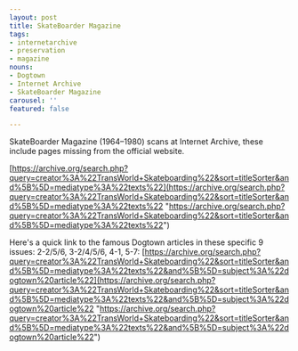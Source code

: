 ```yaml
---
layout: post
title: SkateBoarder Magazine
tags:
- internetarchive
- preservation
- magazine
nouns:
- Dogtown
- Internet Archive
- SkateBoarder Magazine
carousel: ''
featured: false

---
```

SkateBoarder Magazine (1964–1980) scans at Internet Archive, these include pages missing from the official website. 

[https://archive.org/search.php?query=creator%3A%22TransWorld+Skateboarding%22&sort=titleSorter&and%5B%5D=mediatype%3A%22texts%22](https://archive.org/search.php?query=creator%3A%22TransWorld+Skateboarding%22&sort=titleSorter&and%5B%5D=mediatype%3A%22texts%22 "https://archive.org/search.php?query=creator%3A%22TransWorld+Skateboarding%22&sort=titleSorter&and%5B%5D=mediatype%3A%22texts%22")

Here's a quick link to the famous Dogtown articles in these specific 9 issues: 2-2/5/6, 3-2/4/5/6, 4-1, 5-7: [https://archive.org/search.php?query=creator%3A%22TransWorld+Skateboarding%22&sort=titleSorter&and%5B%5D=mediatype%3A%22texts%22&and%5B%5D=subject%3A%22dogtown%20article%22](https://archive.org/search.php?query=creator%3A%22TransWorld+Skateboarding%22&sort=titleSorter&and%5B%5D=mediatype%3A%22texts%22&and%5B%5D=subject%3A%22dogtown%20article%22 "https://archive.org/search.php?query=creator%3A%22TransWorld+Skateboarding%22&sort=titleSorter&and%5B%5D=mediatype%3A%22texts%22&and%5B%5D=subject%3A%22dogtown%20article%22")